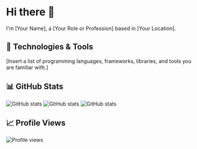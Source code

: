 # Hi there 👋

I'm [Your Name], a [Your Role or Profession] based in [Your Location]. 

## 🔧 Technologies & Tools

[Insert a list of programming languages, frameworks, libraries, and tools you are familiar with.]

## 📊 GitHub Stats

![GitHub stats](https://img.shields.io/github/followers/chamale-rac?label=Followers&style=social)
![GitHub stats](https://img.shields.io/github/stars/chamale-rac/chamale-rac?style=social)
![GitHub stats](https://img.shields.io/github/last-commit/chamale-rac/chamale-rac?style=plastic)


## 📈 Profile Views 

![Profile views](https://gpvc.arturio.dev/chamale-rac)
